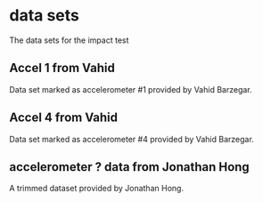 # data sets
The data sets for the impact test

## Accel 1 from Vahid
Data set marked as accelerometer #1 provided by Vahid Barzegar.

## Accel 4 from Vahid
Data set marked as accelerometer #4 provided by Vahid Barzegar.

## accelerometer ? data from Jonathan Hong
A trimmed dataset provided by Jonathan Hong.



















